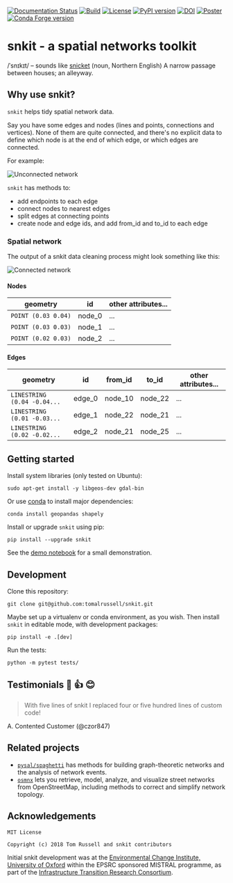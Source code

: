 [![Documentation Status](https://readthedocs.org/projects/snkit/badge/?version=latest)](https://snkit.readthedocs.io/en/latest/?badge=latest)
[![Build](https://github.com/tomalrussell/snkit/actions/workflows/test.yml/badge.svg)](https://github.com/tomalrussell/snkit/actions/workflows/test.yml)
[![License](https://img.shields.io/pypi/l/snkit.svg)](https://opensource.org/licenses/MIT)
[![PyPI version](https://img.shields.io/pypi/v/snkit.svg)](https://pypi.org/project/snkit/)
[![DOI](https://zenodo.org/badge/129739785.svg)](https://doi.org/10.5281/zenodo.3269518)
[![Poster](https://img.shields.io/badge/poster-10.6084%2Fm9.figshare.11864826.v1-purple)](https://doi.org/10.6084/m9.figshare.11864826.v1)
[![Conda Forge version](https://anaconda.org/conda-forge/snkit/badges/version.svg)](https://anaconda.org/conda-forge/snkit)

# snkit - a spatial networks toolkit

/ˈsnɪkɪt/ – sounds like [snicket](https://en.oxforddictionaries.com/definition/snicket) (noun,
Northern English) A narrow passage between houses; an alleyway.

## Why use snkit?

`snkit` helps tidy spatial network data.

Say you have some edges and nodes (lines and points, connections and vertices). None of them
are quite connected, and there's no explicit data to define which node is at the end of which
edge, or which edges are connected.

For example:

![Unconnected network](docs/source/_static/unconnected-network.png)

`snkit` has methods to:

- add endpoints to each edge
- connect nodes to nearest edges
- split edges at connecting points
- create node and edge ids, and add from_id and to_id to each edge

### Spatial network

The output of a snkit data cleaning process might look something like this:

![Connected network](docs/source/_static/connected-network.png)

#### Nodes

| geometry            | id     | other attributes... |
| ------------------- | ------ | ------------------- |
| `POINT (0.03 0.04)` | node_0 | ...                 |
| `POINT (0.03 0.03)` | node_1 | ...                 |
| `POINT (0.02 0.03)` | node_2 | ...                 |

#### Edges

| geometry                    | id     | from_id | to_id   | other attributes... |
| --------------------------- | ------ | ------- | ------- | ------------------- |
| `LINESTRING (0.04 -0.04...` | edge_0 | node_10 | node_22 | ...                 |
| `LINESTRING (0.01 -0.03...` | edge_1 | node_22 | node_21 | ...                 |
| `LINESTRING (0.02 -0.02...` | edge_2 | node_21 | node_25 | ...                 |

## Getting started

Install system libraries (only tested on Ubuntu):

    sudo apt-get install -y libgeos-dev gdal-bin

Or use [conda](https://docs.conda.io/en/latest/miniconda.html) to install major dependencies:

    conda install geopandas shapely

Install or upgrade `snkit` using pip:

    pip install --upgrade snkit

See the [demo
notebook](https://github.com/tomalrussell/snkit/blob/master/notebooks/snkit-demo.ipynb) for a
small demonstration.

## Development

Clone this repository:

    git clone git@github.com:tomalrussell/snkit.git

Maybe set up a virtualenv or conda environment, as you wish. Then install `snkit` in editable
mode, with development packages:

    pip install -e .[dev]

Run the tests:

    python -m pytest tests/

## Testimonials 💯 👍 😊

> With five lines of snkit I replaced four or five hundred lines of custom code!

A. Contented Customer (@czor847)

## Related projects

- [`pysal/spaghetti`](https://pysal-spaghetti.readthedocs.io/en/latest/index.html) has methods
  for building graph-theoretic networks and the analysis of network events.
- [`osmnx`](https://osmnx.readthedocs.io/en/stable/) lets you retrieve, model, analyze, and
  visualize street networks from OpenStreetMap, including methods to correct and simplify
  network topology.

## Acknowledgements

```
MIT License

Copyright (c) 2018 Tom Russell and snkit contributors
```

Initial snkit development was at the [Environmental Change Institute, University of
Oxford](http://www.eci.ox.ac.uk/) within the EPSRC sponsored MISTRAL programme, as part of the
[Infrastructure Transition Research Consortium](http://www.itrc.org.uk/).

